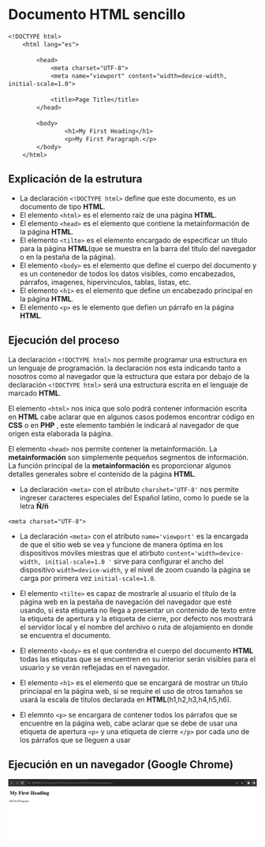 # Documento HTML sencillo 
~~~
<!DOCTYPE html>
    <html lang="es">

        <head>
            <meta charset="UTF-8">
            <meta name="viewport" content="width=device-width, initial-scale=1.0">
        
            <title>Page Title</title>
        </head>

        <body>
                <h1>My First Heading</h1>
                <p>My First Paragraph.</p>
        </body>
    </html>
~~~
## Explicación de la estrutura
-   La  declaración `<!DOCTYPE html>` define que este documento, es un documento de tipo __HTML__.
-   El elemento `<html>` es el elemento raíz de una página __HTML__.
-   El elemento `<head>` es el elemento que contiene la metainformación de la página __HTML__.
-   El elemento `<tilte>` es el elemento encargado de especificar un título para la página __HTML__(que se muestra en la barra del título del navegador o en la pestaña de la página).
-   El elemento `<body>` es el elemento que define el cuerpo del documento y es un contenedor de todos los datos visibles, como encabezados, párrafos, imagenes, hipervinculos, tablas, listas, etc.
-   El elemento `<h1>` es el elemento que define un encabezado principal en la página __HTML__.
-   El elemento `<p>` es le elemento que defien un párrafo en la página __HTML__.

## Ejecución del proceso
La declaración `<!DOCTYPE html>` nos permite programar una estructura en un lenguaje de programación. la declaración nos esta indicando tanto a nosotros como al navegador que la estructura que estara por debajo de la declaración `<!DOCTYPE html>` será una estructura escrita en el lenguaje de marcado __HTML__.

El elemento `<html>` nos inica que solo podrá contener información escrita en __HTML__ cabe aclarar que en algunos casos podemos encontrar código en __CSS__ o en __PHP__ , este elemento también le indicará al navegador de que origen esta elaborada la página.

El elemento `<head>` nos permite contener la metainformación. La __metainformación__ son simplemente pequeños segmentos de información. La función principal de la __metainformación__   es proporcionar algunos detalles generales sobre el contenido de la página __HTML__.

-   La declaración `<meta>` con el atributo `charshet='UTF-8'` nos permite ingreser caracteres especiales del Español latino, como lo puede se la letra __Ñ/ñ__

~~~
<meta charset="UTF-8">
~~~

-   La declaración `<meta>` con el atributo `name='viewport'` es la encargada de que el sitio web se vea y funcione de manera óptima en los dispositivos móviles miestras que el atirbuto `content='width=device-width, initial-scale=1.0 '` sirve para configurar el ancho del dispositivo `width=device-width`, y el nivel de zoom cuando la página se carga por primera vez `initial-scale=1.0`.

-   El elemento `<tilte>` es capaz de mostrarle al usuario el título de la página web en la pestaña de navegación del navegador que esté usando, si esta etiqueta no llega a presentar un contenido de texto entre la etiqueta de apertura y la etiqueta de cierre, por defecto nos mostrará el servidor local y  el nombre del archivo o ruta de alojamiento en donde se encuentra el documento.

-   El elemento `<body>`  es el que contendra el cuerpo del documento __HTML__ todas las etiqutas que se encuentren en su interior serán visibles para el usuario y se verán reflejadas en el navegador.

-   El elemento `<h1>` es el elemento que se encargará de mostrar un título princiapal en la página web, si se require el uso de otros tamaños se usará la escala de titulos declarada en __HTML__(h1,h2,h3,h4,h5,h6).

- El elemnto `<p>` se encargara de contener todos los párrafos que se encuentre en la página web, cabe aclarar que se debe de usar una etiqueta de apertura `<p>` y  una etiqueta de cierre `</p>` por cada uno de los párrafos que se lleguen a usar

## Ejecución en un navegador (Google Chrome)
![Alt text](image.png)
